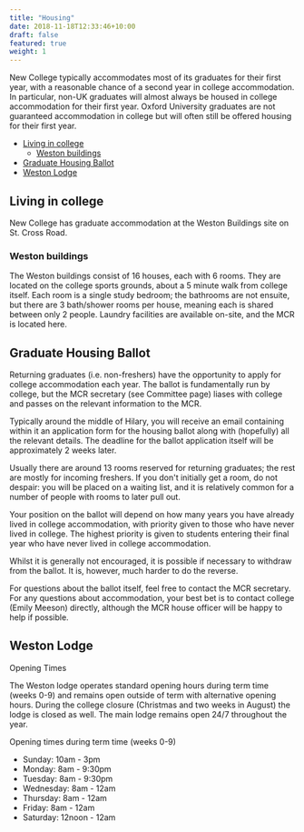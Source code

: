 ```yaml
---
title: "Housing"
date: 2018-11-18T12:33:46+10:00
draft: false
featured: true
weight: 1
---
```


New College typically accommodates most of its graduates for their first year, with a reasonable chance of a second year in college accommodation. In particular, non-UK graduates will almost always be housed in college accommodation for their first year. Oxford University graduates are not guaranteed accommodation in college but will often still be offered housing for their first year.

- [Living in college](#living-in-college)
  - [Weston buildings](#weston-buildings)
- [Graduate Housing Ballot](#graduate-housing-ballot)
- [Weston Lodge](#weston-lodge)

## Living in college

New College has graduate accommodation at the Weston Buildings site on St. Cross Road.
### Weston buildings

The Weston buildings consist of 16 houses, each with 6 rooms. They are located on the college sports grounds, about a 5 minute walk from college itself. Each room is a single study bedroom; the bathrooms are not ensuite, but there are 3 bath/shower rooms per house, meaning each is shared between only 2 people. Laundry facilities are available on-site, and the MCR is located here.

## Graduate Housing Ballot

Returning graduates (i.e. non-freshers) have the opportunity to apply for college accommodation each year. The ballot is fundamentally run by college, but the MCR secretary (see Committee page) liases with college and passes on the relevant information to the MCR.

Typically around the middle of Hilary, you will receive an email containing within it an application form for the housing ballot along with (hopefully) all the relevant details. The deadline for the ballot application itself will be approximately 2 weeks later.

Usually there are around 13 rooms reserved for returning graduates; the rest are mostly for incoming freshers. If you don't initially get a room, do not despair: you will be placed on a waiting list, and it is relatively common for a number of people with rooms to later pull out.

Your position on the ballot will depend on how many years you have already lived in college accommodation, with priority given to those who have never lived in college. The highest priority is given to students entering their final year who have never lived in college accommodation.

Whilst it is generally not encouraged, it is possible if necessary to withdraw from the ballot. It is, however, much harder to do the reverse.

For questions about the ballot itself, feel free to contact the MCR secretary. For any questions about accommodation, your best bet is to contact college (Emily Meeson) directly, although the MCR house officer will be happy to help if possible.


## Weston Lodge

Opening Times

The Weston lodge operates standard opening hours during term time (weeks 0-9) and remains open outside of term with alternative opening hours. During the college closure (Christmas and two weeks in August) the lodge is closed as well. The main lodge remains open 24/7 throughout the year.

Opening times during term time (weeks 0-9)

- Sunday: 10am - 3pm
- Monday: 8am - 9:30pm
- Tuesday: 8am - 9:30pm
- Wednesday: 8am - 12am
- Thursday: 8am - 12am
- Friday: 8am - 12am
- Saturday: 12noon - 12am
